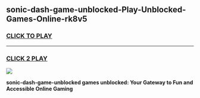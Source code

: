 
## sonic-dash-game-unblocked-Play-Unblocked-Games-Online-rk8v5
<h3>
<a href="https://premium76.site?title=sonic-dash-game-unblocked&ref=25A">CLICK TO PLAY</a></h3>
<hr>

<h3>
<a href="https://premium76.site?title=sonic-dash-game-unblocked&ref=25A">CLICK 2 PLAY</a>
  
</h3>

<a href="https://premium76.site?title=sonic-dash-game-unblocked&ref=25A"><img src="https://clearcache.store/games.png"></a>


**sonic-dash-game-unblocked games unblocked: Your Gateway to Fun and Accessible Online Gaming**
